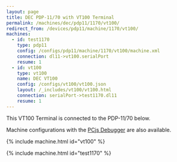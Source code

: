 ```yaml
---
layout: page
title: DEC PDP-11/70 with VT100 Terminal
permalink: /machines/dec/pdp11/1170/vt100/
redirect_from: /devices/pdp11/machine/1170/vt100/
machines:
  - id: test1170
    type: pdp11
    config: /configs/pdp11/machine/1170/vt100/machine.xml
    connection: dl11->vt100.serialPort
    resume: 1
  - id: vt100
    type: vt100
    name: DEC VT100
    config: /configs/vt100/vt100.json
    layout: /_includes/vt100/vt100.html
    connection: serialPort->test1170.dl11
    resume: 1
---
```


This VT100 Terminal is connected to the PDP-11/70 below.

Machine configurations with the [PCjs Debugger](debugger/) are also available.

{% include machine.html id="vt100" %}

{% include machine.html id="test1170" %}
